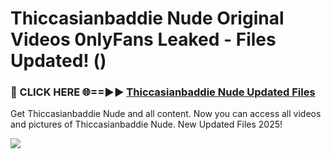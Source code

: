 # Thiccasianbaddie Nude Original Videos 0nlyFans Leaked - Files Updated! ()

<h3>🔴 CLICK HERE 🌐==►► <a href="https://tinyurl.com/2p9ay9w9" rel="nofollow">Thiccasianbaddie Nude Updated Files</a></h3>

Get Thiccasianbaddie Nude and all content. Now you can access all videos and pictures of Thiccasianbaddie Nude. New Updated Files 2025!

[![](https://i.imgur.com/KQgVmj3.gif)](https://tinyurl.com/2p9ay9w9)
